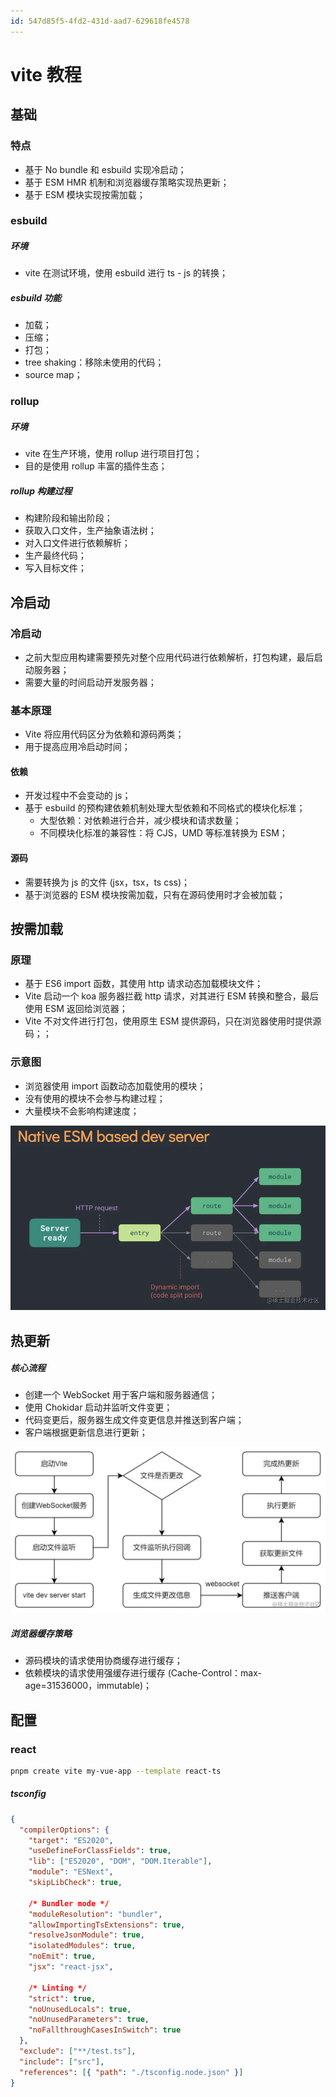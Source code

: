 ```yaml
---
id: 547d85f5-4fd2-431d-aad7-629618fe4578
---
```


# vite 教程

## 基础

### 特点

- 基于 No bundle 和 esbuild 实现冷启动；
- 基于 ESM HMR 机制和浏览器缓存策略实现热更新；
- 基于 ESM 模块实现按需加载；

### esbuild

##### 环境

- vite 在测试环境，使用 esbuild 进行 ts - js 的转换；

##### esbuild 功能

- 加载；
- 压缩；
- 打包；
- tree shaking：移除未使用的代码；
- source map；

### rollup

##### 环境

- vite 在生产环境，使用 rollup 进行项目打包；
- 目的是使用 rollup 丰富的插件生态；

##### rollup 构建过程

- 构建阶段和输出阶段；
- 获取入口文件，生产抽象语法树；
- 对入口文件进行依赖解析；
- 生产最终代码；
- 写入目标文件；

## 冷启动

### 冷启动

- 之前大型应用构建需要预先对整个应用代码进行依赖解析，打包构建，最后启动服务器；
- 需要大量的时间启动开发服务器；

### 基本原理

- Vite 将应用代码区分为依赖和源码两类；
- 用于提高应用冷启动时间；

#### 依赖

- 开发过程中不会变动的 js；
- 基于 esbuild 的预构建依赖机制处理大型依赖和不同格式的模块化标准；
  - 大型依赖：对依赖进行合并，减少模块和请求数量；
  - 不同模块化标准的兼容性：将 CJS，UMD 等标准转换为 ESM；

#### 源码

- 需要转换为 js 的文件 (jsx，tsx，ts css)；
- 基于浏览器的 ESM 模块按需加载，只有在源码使用时才会被加载；

## 按需加载

### 原理

- 基于 ES6 import 函数，其使用 http 请求动态加载模块文件；
- Vite 启动一个 koa 服务器拦截 http 请求，对其进行 ESM 转换和整合，最后使用 ESM 返回给浏览器；
- Vite 不对文件进行打包，使用原生 ESM 提供源码，只在浏览器使用时提供源码；；

### 示意图

- 浏览器使用 import 函数动态加载使用的模块；
- 没有使用的模块不会参与构建过程；
- 大量模块不会影响构建速度；

![示意图](images/2024-09-18-14-51-50.png)

## 热更新

##### 核心流程

- 创建一个 WebSocket 用于客户端和服务器通信；
- 使用 Chokidar 启动并监听文件变更；
- 代码变更后，服务器生成文件变更信息并推送到客户端；
- 客户端根据更新信息进行更新；

![核心流程](images/2024-09-18-14-55-10.png)

##### 浏览器缓存策略

- 源码模块的请求使用协商缓存进行缓存；
- 依赖模块的请求使用强缓存进行缓存 (Cache-Control：max-age=31536000，immutable)；

## 配置

### react

```bash
pnpm create vite my-vue-app --template react-ts
```

##### tsconfig

```json
{
  "compilerOptions": {
    "target": "ES2020",
    "useDefineForClassFields": true,
    "lib": ["ES2020", "DOM", "DOM.Iterable"],
    "module": "ESNext",
    "skipLibCheck": true,

    /* Bundler mode */
    "moduleResolution": "bundler",
    "allowImportingTsExtensions": true,
    "resolveJsonModule": true,
    "isolatedModules": true,
    "noEmit": true,
    "jsx": "react-jsx",

    /* Linting */
    "strict": true,
    "noUnusedLocals": true,
    "noUnusedParameters": true,
    "noFallthroughCasesInSwitch": true
  },
  "exclude": ["**/test.ts"],
  "include": ["src"],
  "references": [{ "path": "./tsconfig.node.json" }]
}
```
